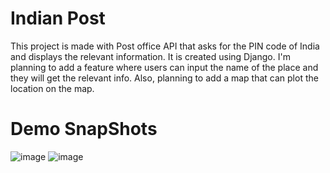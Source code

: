 # Indian Post
This project is made with Post office API that asks for the PIN code of India and displays the relevant information. It is created using Django. I'm planning to add a feature where users can input the name of the place and they will get the relevant info. Also, planning to add a map that can plot the location on the map.


# Demo SnapShots
![image](https://user-images.githubusercontent.com/85806664/206965570-5d6f1fd2-c528-470a-abf8-7caddb666743.png)
![image](https://user-images.githubusercontent.com/85806664/206965614-966c991e-0669-46c0-ac49-c0a3d6c52a18.png)
